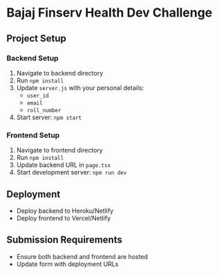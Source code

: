 # Bajaj Finserv Health Dev Challenge

## Project Setup

### Backend Setup
1. Navigate to backend directory
2. Run `npm install`
3. Update `server.js` with your personal details:
   - `user_id`
   - `email`
   - `roll_number`
4. Start server: `npm start`

### Frontend Setup
1. Navigate to frontend directory
2. Run `npm install`
3. Update backend URL in `page.tsx`
4. Start development server: `npm run dev`

## Deployment
- Deploy backend to Heroku/Netlify
- Deploy frontend to Vercel/Netlify

## Submission Requirements
- Ensure both backend and frontend are hosted
- Update form with deployment URLs
